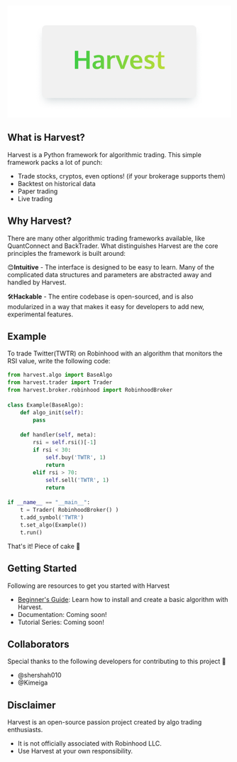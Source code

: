 ![Header](doc/Header.png)

## What is Harvest?
Harvest is a Python framework for algorithmic trading. This simple framework packs a lot of punch:
- Trade stocks, cryptos, even options! (if your brokerage supports them)
- Backtest on historical data
- Paper trading
- Live trading

## Why Harvest?
There are many other algorithmic trading frameworks available, like QuantConnect and BackTrader. What distinguishes Harvest are the core principles the framework is built around: 

😊**Intuitive** - The interface is designed to be easy to learn. Many of the complicated data structures and parameters are abstracted away and handled by Harvest. 

🛠️**Hackable** - The entire codebase is open-sourced, and is also modularized in a way that makes it easy for developers to add new, experimental features. 

## Example
To trade Twitter(TWTR) on Robinhood with an algorithm that monitors the RSI value, write the following code:
```python
from harvest.algo import BaseAlgo
from harvest.trader import Trader
from harvest.broker.robinhood import RobinhoodBroker

class Example(BaseAlgo):
    def algo_init(self):
        pass

    def handler(self, meta):
        rsi = self.rsi()[-1]
        if rsi < 30:
            self.buy('TWTR', 1)    
            return
        elif rsi > 70:
            self.sell('TWTR', 1)
            return

if __name__ == "__main__":
    t = Trader( RobinhoodBroker() )
    t.add_symbol('TWTR')
    t.set_algo(Example())
    t.run()
```
That's it! Piece of cake 🍰

## Getting Started
Following are resources to get you started with Harvest
 - [Beginner's Guide](doc/Intro.md): Learn how to install and create a basic algorithm with Harvest.
 - Documentation: Coming soon!
 - Tutorial Series: Coming soon!

## Collaborators
 Special thanks to the following developers for contributing to this project 🤟
 - @shershah010
 - @Kimeiga


## Disclaimer
Harvest is an open-source passion project created by algo trading enthusiasts. 
- It is not officially associated with Robinhood LLC.  
- Use Harvest at your own responsibility. 
